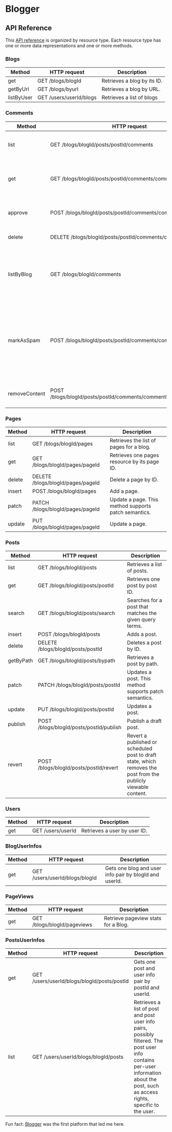 # Blogger

## API Reference

This [API reference](https://developers.google.com/blogger/docs/3.0/reference) is organized by resource type. Each resource type has one or more data representations and one or more methods.

### Blogs

| Method     | HTTP request            | Description                 |
| ---------- | ----------------------- | --------------------------- |
| get        | GET /blogs/blogId       | Retrieves a blog by its ID. |
| getByUrl   | GET /blogs/byurl        | Retrieves a blog by URL.    |
| listByUser | GET /users/userId/blogs | Retrieves a list of blogs   |

### Comments

| Method        | HTTP request                                                     | Description                                                                                                             |
| ------------- | ---------------------------------------------------------------- | ----------------------------------------------------------------------------------------------------------------------- |
| list          | GET /blogs/blogId/posts/postId/comments                          | Retrieves the list of comments for a post.                                                                              |
| get           | GET /blogs/blogId/posts/postId/comments/commentId                | Retrieves one comment resource by its commentId.                                                                        |
| approve       | POST /blogs/blogId/posts/postId/comments/commentId/approve       | Marks a comment as not spam.                                                                                            |
| delete        | DELETE /blogs/blogId/posts/postId/comments/commentId             | Delete a comment by ID.                                                                                                 |
| listByBlog    | GET /blogs/blogId/comments                                       | Retrieves the comments for a blog, across all posts, possibly filtered.                                                 |
| markAsSpam    | POST /blogs/blogId/posts/postId/comments/commentId/spam          | Marks a comment as spam. This will set the status of the comment to spam, and hide it in the default comment rendering. |
| removeContent | POST /blogs/blogId/posts/postId/comments/commentId/removecontent | Removes the content of a comment.                                                                                       |

### Pages

| Method | HTTP request                      | Description                                          |
| ------ | --------------------------------- | ---------------------------------------------------- |
| list   | GET /blogs/blogId/pages           | Retrieves the list of pages for a blog.              |
| get    | GET /blogs/blogId/pages/pageId    | Retrieves one pages resource by its page ID.         |
| delete | DELETE /blogs/blogId/pages/pageId | Delete a page by ID.                                 |
| insert | POST /blogs/blogId/pages          | Add a page.                                          |
| patch  | PATCH /blogs/blogId/pages/pageId  | Update a page. This method supports patch semantics. |
| update | PUT /blogs/blogId/pages/pageId    | Update a page.                                       |

### Posts

| Method    | HTTP request                            | Description                                                                                                     |
| --------- | --------------------------------------- | --------------------------------------------------------------------------------------------------------------- |
| list      | GET /blogs/blogId/posts                 | Retrieves a list of posts.                                                                                      |
| get       | GET /blogs/blogId/posts/postId          | Retrieves one post by post ID.                                                                                  |
| search    | GET /blogs/blogId/posts/search          | Searches for a post that matches the given query terms.                                                         |
| insert    | POST /blogs/blogId/posts                | Adds a post.                                                                                                    |
| delete    | DELETE /blogs/blogId/posts/postId       | Deletes a post by ID.                                                                                           |
| getByPath | GET /blogs/blogId/posts/bypath          | Retrieves a post by path.                                                                                       |
| patch     | PATCH /blogs/blogId/posts/postId        | Updates a post. This method supports patch semantics.                                                           |
| update    | PUT /blogs/blogId/posts/postId          | Updates a post.                                                                                                 |
| publish   | POST /blogs/blogId/posts/postId/publish | Publish a draft post.                                                                                           |
| revert    | POST /blogs/blogId/posts/postId/revert  | Revert a published or scheduled post to draft state, which removes the post from the publicly viewable content. |

### Users

| Method | HTTP request      | Description                  |
| ------ | ----------------- | ---------------------------- |
| get    | GET /users/userId | Retrieves a user by user ID. |

### BlogUserInfos

| Method | HTTP request                   | Description                                            |
| ------ | ------------------------------ | ------------------------------------------------------ |
| get    | GET /users/userId/blogs/blogId | Gets one blog and user info pair by blogId and userId. |

### PageViews

| Method | HTTP request                | Description                         |
| ------ | --------------------------- | ----------------------------------- |
| get    | GET /blogs/blogId/pageviews | Retrieve pageview stats for a Blog. |

### PostsUserInfos

| Method | HTTP request                                | Description                                                                                                                                                                         |
| ------ | ------------------------------------------- | ----------------------------------------------------------------------------------------------------------------------------------------------------------------------------------- |
| get    | GET /users/userId/blogs/blogId/posts/postId | Gets one post and user info pair by postId and userId.                                                                                                                              |
| list   | GET /users/userId/blogs/blogId/posts        | Retrieves a list of post and post user info pairs, possibly filtered. The post user info contains per-user information about the post, such as access rights, specific to the user. |

Fun fact: [Blogger](https://blogger.com/) was the first platform that led me here.
